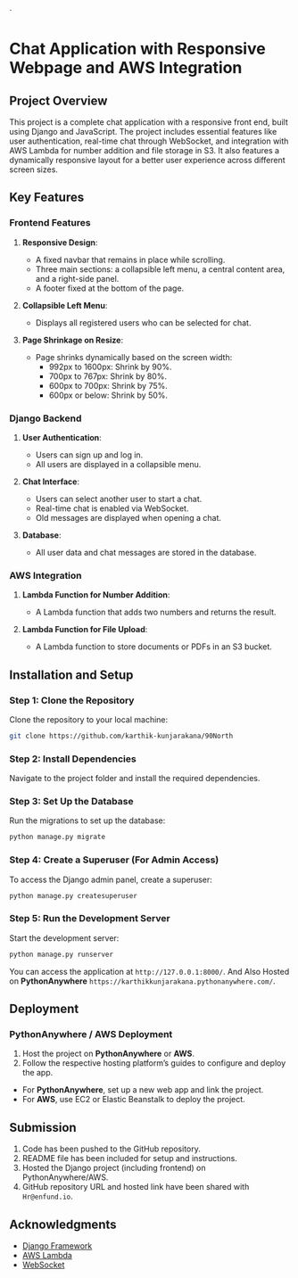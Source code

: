 `
# Chat Application with Responsive Webpage and AWS Integration

## Project Overview
This project is a complete chat application with a responsive front end, built using Django and JavaScript. The project includes essential features like user authentication, real-time chat through WebSocket, and integration with AWS Lambda for number addition and file storage in S3. It also features a dynamically responsive layout for a better user experience across different screen sizes.

## Key Features

### Frontend Features
1. **Responsive Design**:
   - A fixed navbar that remains in place while scrolling.
   - Three main sections: a collapsible left menu, a central content area, and a right-side panel.
   - A footer fixed at the bottom of the page.

2. **Collapsible Left Menu**:
   - Displays all registered users who can be selected for chat.

3. **Page Shrinkage on Resize**:
   - Page shrinks dynamically based on the screen width:
     - 992px to 1600px: Shrink by 90%.
     - 700px to 767px: Shrink by 80%.
     - 600px to 700px: Shrink by 75%.
     - 600px or below: Shrink by 50%.

### Django Backend
1. **User Authentication**:
   - Users can sign up and log in.
   - All users are displayed in a collapsible menu.

2. **Chat Interface**:
   - Users can select another user to start a chat.
   - Real-time chat is enabled via WebSocket.
   - Old messages are displayed when opening a chat.

3. **Database**:
   - All user data and chat messages are stored in the database.

### AWS Integration
1. **Lambda Function for Number Addition**:
   - A Lambda function that adds two numbers and returns the result.

2. **Lambda Function for File Upload**:
   - A Lambda function to store documents or PDFs in an S3 bucket.

## Installation and Setup

### Step 1: Clone the Repository
Clone the repository to your local machine:

```bash
git clone https://github.com/karthik-kunjarakana/90North
```

### Step 2: Install Dependencies
Navigate to the project folder and install the required dependencies.


### Step 3: Set Up the Database
Run the migrations to set up the database:

```bash
python manage.py migrate
```

### Step 4: Create a Superuser (For Admin Access)
To access the Django admin panel, create a superuser:

```bash
python manage.py createsuperuser
```

### Step 5: Run the Development Server
Start the development server:

```bash
python manage.py runserver
```

You can access the application at `http://127.0.0.1:8000/`.
And Also Hosted on **PythonAnywhere** `https://karthikkunjarakana.pythonanywhere.com/`.

## Deployment

### PythonAnywhere / AWS Deployment
1. Host the project on **PythonAnywhere** or **AWS**.
2. Follow the respective hosting platform’s guides to configure and deploy the app.

- For **PythonAnywhere**, set up a new web app and link the project.
- For **AWS**, use EC2 or Elastic Beanstalk to deploy the project.

## Submission
1. Code has been pushed to the GitHub repository.
2. README file has been included for setup and instructions.
3. Hosted the Django project (including frontend) on PythonAnywhere/AWS.
4. GitHub repository URL and hosted link have been shared with `Hr@enfund.io`.



## Acknowledgments
- [Django Framework](https://www.djangoproject.com/)
- [AWS Lambda](https://aws.amazon.com/lambda/)
- [WebSocket](https://developer.mozilla.org/en-US/docs/Web/API/WebSocket)
```
